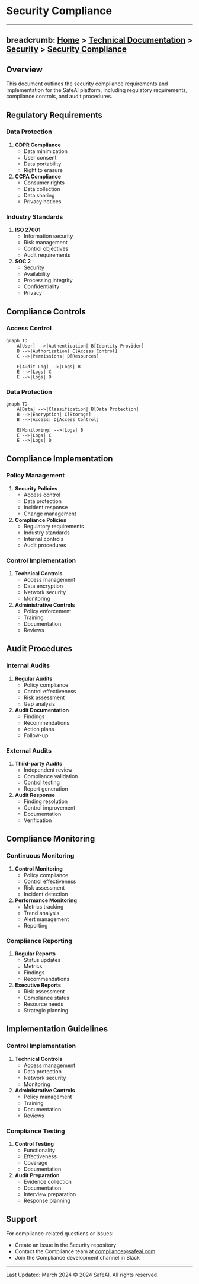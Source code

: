 # Security Compliance
---
breadcrumb: [Home](../README.md) > [Technical Documentation](../technical/README.md) > [Security](../technical/security/README.md) > [Security Compliance](../technical/security/security-compliance.md)
---
## Overview
This document outlines the security compliance requirements and implementation for the SafeAI platform, including regulatory requirements, compliance controls, and audit procedures.
## Regulatory Requirements
### Data Protection
1. **GDPR Compliance**
   - Data minimization
   - User consent
   - Data portability
   - Right to erasure
2. **CCPA Compliance**
   - Consumer rights
   - Data collection
   - Data sharing
   - Privacy notices
### Industry Standards
1. **ISO 27001**
   - Information security
   - Risk management
   - Control objectives
   - Audit requirements
2. **SOC 2**
   - Security
   - Availability
   - Processing integrity
   - Confidentiality
   - Privacy
## Compliance Controls
### Access Control
```mermaid
graph TD
    A[User] -->|Authentication| B[Identity Provider]
    B -->|Authorization| C[Access Control]
    C -->|Permissions| D[Resources]
    
    E[Audit Log] -->|Logs| B
    E -->|Logs| C
    E -->|Logs| D
```
### Data Protection
```mermaid
graph TD
    A[Data] -->|Classification| B[Data Protection]
    B -->|Encryption| C[Storage]
    B -->|Access| D[Access Control]
    
    E[Monitoring] -->|Logs| B
    E -->|Logs| C
    E -->|Logs| D
```
## Compliance Implementation
### Policy Management
1. **Security Policies**
   - Access control
   - Data protection
   - Incident response
   - Change management
2. **Compliance Policies**
   - Regulatory requirements
   - Industry standards
   - Internal controls
   - Audit procedures
### Control Implementation
1. **Technical Controls**
   - Access management
   - Data encryption
   - Network security
   - Monitoring
2. **Administrative Controls**
   - Policy enforcement
   - Training
   - Documentation
   - Reviews
## Audit Procedures
### Internal Audits
1. **Regular Audits**
   - Policy compliance
   - Control effectiveness
   - Risk assessment
   - Gap analysis
2. **Audit Documentation**
   - Findings
   - Recommendations
   - Action plans
   - Follow-up
### External Audits
1. **Third-party Audits**
   - Independent review
   - Compliance validation
   - Control testing
   - Report generation
2. **Audit Response**
   - Finding resolution
   - Control improvement
   - Documentation
   - Verification
## Compliance Monitoring
### Continuous Monitoring
1. **Control Monitoring**
   - Policy compliance
   - Control effectiveness
   - Risk assessment
   - Incident detection
2. **Performance Monitoring**
   - Metrics tracking
   - Trend analysis
   - Alert management
   - Reporting
### Compliance Reporting
1. **Regular Reports**
   - Status updates
   - Metrics
   - Findings
   - Recommendations
2. **Executive Reports**
   - Risk assessment
   - Compliance status
   - Resource needs
   - Strategic planning
## Implementation Guidelines
### Control Implementation
1. **Technical Controls**
   - Access management
   - Data protection
   - Network security
   - Monitoring
2. **Administrative Controls**
   - Policy management
   - Training
   - Documentation
   - Reviews
### Compliance Testing
1. **Control Testing**
   - Functionality
   - Effectiveness
   - Coverage
   - Documentation
2. **Audit Preparation**
   - Evidence collection
   - Documentation
   - Interview preparation
   - Response planning
## Support
For compliance-related questions or issues:
- Create an issue in the Security repository
- Contact the Compliance team at compliance@safeai.com
- Join the Compliance development channel in Slack
---
Last Updated: March 2024
© 2024 SafeAI. All rights reserved. 